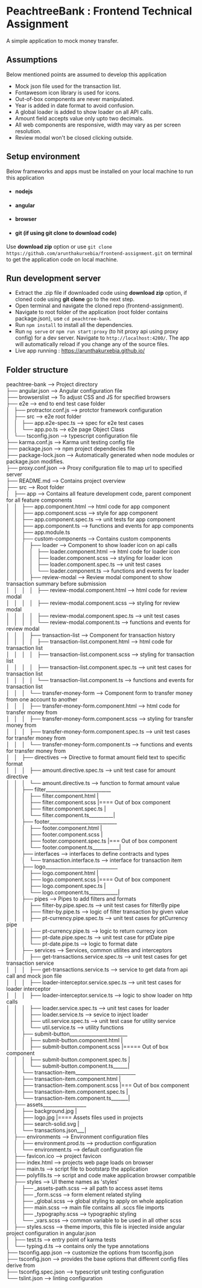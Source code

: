# PeachtreeBank : Frontend Technical Assignment

A simple application to mock money transfer.

## Assumptions
Below mentioned points are assumed to develop this application

- Mock json file used for the transaction list.
- Fontawesom icon library is used for icons.
- Out-of-box components are never manipulated.
- Year is added in date format to avoid confusion.
- A global loader is added to show loader on all API calls.
- Amount field accepts value only upto two decimals.
- All web components are responsive, width may vary as per screen resolution.
- Review modal won't be closed clicking outside.

## Setup environment
Below frameworks and apps must be installed on your local machine to run this application

- #### nodejs
- #### angular
- #### browser
- #### git (if using git clone to download code)

Use **download zip** option or use `git clone https://github.com/arunthakurxebia/frontend-assignment.git` on terminal to get the application code on local machine. 

## Run development server

- Extract the .zip file if downloaded code using **download zip** option, if cloned code using **git clone** go to the next step.
- Open terminal and navigate the cloned repo (frontend-assignment).
- Navigate to root folder of the application (root folder contains package.json), use `cd peachtree-bank`.
- Run `npm install` to install all the dependencies.
- Run `ng serve` or `npm run start:proxy` (to hit proxy api using proxy config) for a dev server. Navigate to `http://localhost:4200/`. The app will automatically reload if you change any of the source files.
- Live app running : https://arunthakurxebia.github.io/

## Folder structure
peachtree-bank --> Project directory<br/>├── angular.json --> Angular configuration file <br/>├── browserslist --> To adjust CSS and JS for specified browsers  <br/>├── e2e --> end to end test case folder<br/>│   ├── protractor.conf.js --> protctor framework configuration<br/>│   ├── src --> e2e root folder<br/>│   │   ├── app.e2e-spec.ts --> spec for e2e test cases<br/>│   │   └── app.po.ts --> e2e page Object Class <br/>│   └── tsconfig.json --> typescript configuration file<br/>├── karma.conf.js --> Karma unit testing config file<br/>├── package.json --> npm project dependecies file<br/>├── package-lock.json --> Automatically generated when node modules or package.json modifies.<br/>├── proxy.conf.json --> Proxy conifguration file to map url to specified server<br/>├── README.md --> Contains project overview<br/>├── src --> Root folder<br/>│   ├── app --> Contains all feature development code, parent component for all feature components<br/>│   │   ├── app.component.html --> html code for app component<br/>│   │   ├── app.component.scss --> style for app component <br/>│   │   ├── app.component.spec.ts --> unit tests for app component<br/>│   │   ├── app.component.ts --> functions and events for app components<br/>│   │   ├── app.module.ts<br/>│   │   ├── custom-components --> Contains custom components<br/>│   │   │   ├── loader --> Component to show loader icon on api calls<br/>│   │   │   │   ├── loader.component.html --> html code for loader icon<br/>│   │   │   │   ├── loader.component.scss --> styling for loader icon<br/>│   │   │   │   ├── loader.component.spec.ts --> unit test cases<br/>│   │   │   │   └── loader.component.ts --> functions and events for loader<br/>│   │   │   ├── review-modal --> Review modal component to show transaction summary before submission<br/>│   │   │   │   ├── review-modal.component.html --> html code for review modal <br/>│   │   │   │   ├── review-modal.component.scss --> styling for review modal<br/>│   │   │   │   ├── review-modal.component.spec.ts --> unit test cases<br/>│   │   │   │   └── review-modal.component.ts --> functions and events for review modal<br/>│   │   │   ├── transaction-list --> Component for transaction history<br/>│   │   │   │   ├── transaction-list.component.html --> html code for transaction list<br/>│   │   │   │   ├── transaction-list.component.scss --> styling for transaction list<br/>│   │   │   │   ├── transaction-list.component.spec.ts --> unit test cases for transaction list<br/>│   │   │   │   └── transaction-list.component.ts --> functions and events for transaction list<br/>│   │   │   └── transfer-money-form --> Component form to transfer money from one account to another<br/>│   │   │       ├── transfer-money-form.component.html --> html code for transfer money from<br/>│   │   │       ├── transfer-money-form.component.scss --> styling for transfer money from<br/>│   │   │       ├── transfer-money-form.component.spec.ts --> unit test cases for transfer money from<br/>│   │   │       └── transfer-money-form.component.ts --> functions and events for transfer money from<br/>│   │   ├── directives --> Directive to format amount field text to specific format<br/>│   │   │   ├── amount.directive.spec.ts --> unit test case for amount directive<br/>│   │   │   └── amount.directive.ts --> function to format amount value<br/>│   │   ├── filter___________________________<br/>│   │   │   ├── filter.component.html        |<br/>│   │   │   ├── filter.component.scss        |==== Out of box component<br/>│   │   │   ├── filter.component.spec.ts     |<br/>│   │   │   └── filter.component.ts__________|<br/>│   │   ├── footer____________________________<br/>│   │   │   ├── footer.component.html         |<br/>│   │   │   ├── footer.component.scss         |<br/>│   │   │   ├── footer.component.spec.ts      |=== Out of box component<br/>│   │   │   └── footer.component.ts___________|<br/>│   │   ├── interfaces --> interfaces to define contracts and types<br/>│   │   │   └── transaction.interface.ts --> interface for transaction item<br/>│   │   ├── logo______________________________<br/>│   │   │   ├── logo.component.html          |<br/>│   │   │   ├── logo.component.scss          |==== Out of box component<br/>│   │   │   ├── logo.component.spec.ts       |<br/>│   │   │   └── logo.component.ts____________|<br/>│   │   ├── pipes --> Pipes to add filters and formats<br/>│   │   │   ├── filter-by.pipe.spec.ts --> unit test cases for filterBy pipe<br/>│   │   │   ├── filter-by.pipe.ts --> logic of filter transaction by given value<br/>│   │   │   ├── pt-currency.pipe.spec.ts --> unit test cases for ptCurrency pipe<br/>│   │   │   ├── pt-currency.pipe.ts --> logic to return currecy icon<br/>│   │   │   ├── pt-date.pipe.spec.ts --> unit test case for ptDate pipe<br/>│   │   │   └── pt-date.pipe.ts --> logic to format date<br/>│   │   ├── services --> Services, common utilites and interceptors<br/>│   │   │   ├── get-transactions.service.spec.ts --> unit test cases for get transaction service<br/>│   │   │   ├── get-transactions.service.ts --> service to get data from api call and mock json file<br/>│   │   │   ├── loader-interceptor.service.spec.ts --> unit test cases for loader interceptor<br/>│   │   │   ├── loader-interceptor.service.ts --> logic to show loader on http calls<br/>│   │   │   ├── loader.service.spec.ts --> unit test cases for loader<br/>│   │   │   ├── loader.service.ts --> sevice to inject loader<br/>│   │   │   ├── util.service.spec.ts --> unit test case for utility service<br/>│   │   │   └── util.service.ts --> utility functions<br/>│   │   ├── submit-button________________________<br/>│   │   │   ├── submit-button.component.html    |<br/>│   │   │   ├── submit-button.component.scss    |===== Out of box component<br/>│   │   │   ├── submit-button.component.spec.ts |<br/>│   │   │   └── submit-button.component.ts______|<br/>│   │   └── transaction-item_________________________<br/>│   │       ├── transaction-item.component.html     |<br/>│   │       ├── transaction-item.component.scss     |=== Out of box component<br/>│   │       ├── transaction-item.component.spec.ts  |<br/>│   │       └── transaction-item.component.ts_______|<br/>│   ├── assets__________________<br/>│   │   ├── background.jpg      |<br/>│   │   ├── logo.jpg            |==== Assets files used in projects<br/>│   │   ├── search-solid.svg    |<br/>│   │   └── transactions.json___|<br/>│   ├── environments --> Environment configuration files<br/>│   │   ├── environment.prod.ts --> production configuration<br/>│   │   └── environment.ts --> default configuration file<br/>│   ├── favicon.ico --> project favicon<br/>│   ├── index.html --> projects web page loads on browser<br/>│   ├── main.ts --> script file to bootstarp the application<br/>│   ├── polyfills.ts --> script and code make application browser compatible<br/>│   ├── styles --> UI theme names as 'styles'<br/>│   │   ├── _assets-path.scss --> all path to access asset items<br/>│   │   ├── _form.scss --> form element related styling<br/>│   │   ├── _global.scss --> global styling to apply on whole application<br/>│   │   ├── main.scss --> main file contains all .sccs file imports<br/>│   │   ├── _typography.scss --> typographic styling<br/>│   │   └── _vars.scss --> common variable to be used in all other scss<br/>│   ├── styles.scss --> theme imports, this file is injected inside angular project configuration in angular.json<br/>│   ├── test.ts --> entry point of karma tests<br/>│   └── typing.d.ts --> contains only the type annotations<br/>├── tsconfig.app.json --> customize the options from tsconfig.json<br/>├── tsconfig.json --> provides the base options that different config files derive from<br/>├── tsconfig.spec.json --> typescript unit testing configuration<br/>└── tslint.json --> linting configuration

